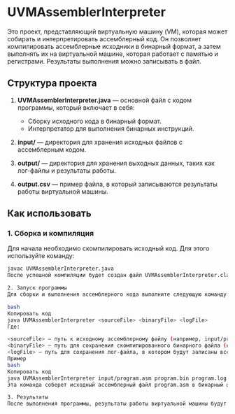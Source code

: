 # UVMAssemblerInterpreter

Это проект, представляющий виртуальную машину (VM), которая может собирать и интерпретировать ассемблерный код. Он позволяет компилировать ассемблерные исходники в бинарный формат, а затем выполнять их на виртуальной машине, которая работает с памятью и регистрами. Результаты выполнения можно записывать в файл.

## Структура проекта

1. **UVMAssemblerInterpreter.java** — основной файл с кодом программы, который включает в себя:
   - Сборку исходного кода в бинарный формат.
   - Интерпретатор для выполнения бинарных инструкций.
   
2. **input/** — директория для хранения исходных файлов с ассемблерным кодом.

3. **output/** — директория для хранения выходных данных, таких как лог-файлы и результаты работы.

4. **output.csv** — пример файла, в который записываются результаты работы виртуальной машины.

## Как использовать

### 1. Сборка и компиляция

Для начала необходимо скомпилировать исходный код. Для этого используйте команду:

```bash
javac UVMAssemblerInterpreter.java
После успешной компиляции будет создан файл UVMAssemblerInterpreter.class.

2. Запуск программы
Для сборки и выполнения ассемблерного кода выполните следующую команду:

bash
Копировать код
java UVMAssemblerInterpreter <sourceFile> <binaryFile> <logFile>
Где:

<sourceFile> — путь к исходному ассемблерному файлу (например, input/program.asm).
<binaryFile> — путь для сохранения скомпилированного бинарного файла (например, program.bin).
<logFile> — путь для сохранения лог-файла, в котором будут записаны все собранные инструкции (например, program.log).
Пример
bash
Копировать код
java UVMAssemblerInterpreter input/program.asm program.bin program.log
Эта команда соберет исходный ассемблерный файл program.asm в бинарный формат и сохранит его в program.bin. Также будет создан файл program.log, в котором будет содержаться лог всех команд.

3. Результаты
После выполнения программы, результаты работы виртуальной машины будут записаны в файл output.csv в директории проекта. Файл будет содержать состояние памяти виртуальной машины.
